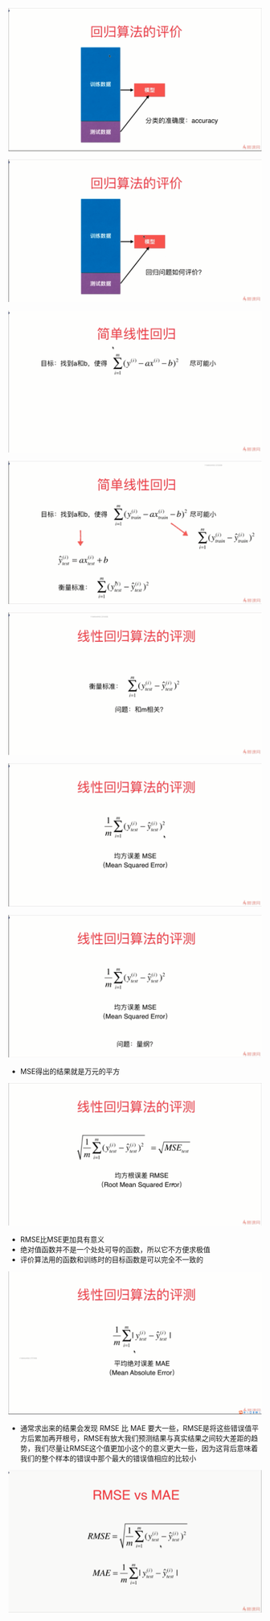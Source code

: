 ![1567513766870](assets/1567513766870.png)

![1567513868851](assets/1567513868851.png)

![1567513930804](assets/1567513930804.png)

![1567514009382](assets/1567514009382.png)

![1567514156599](assets/1567514156599.png)

![1567514282038](assets/1567514282038.png)

![1567514824429](assets/1567514824429.png)

- MSE得出的结果就是万元的平方

![1567514990093](assets/1567514990093.png)

- RMSE比MSE更加具有意义
- 绝对值函数并不是一个处处可导的函数，所以它不方便求极值
- 评价算法用的函数和训练时的目标函数是可以完全不一致的

![1567515250220](assets/1567515250220.png)

- 通常求出来的结果会发现 RMSE 比 MAE 要大一些，RMSE是将这些错误值平方后累加再开根号，RMSE有放大我们预测结果与真实结果之间较大差距的趋势，我们尽量让RMSE这个值更加小这个的意义更大一些，因为这背后意味着我们的整个样本的错误中那个最大的错误值相应的比较小

![1567565006347](assets/1567565006347.png)

